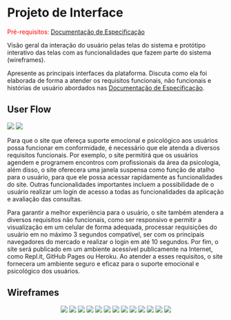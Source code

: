 
# Projeto de Interface

<span style="color:red">Pré-requisitos: <a href="2-Especificação do Projeto.md"> Documentação de Especificação</a></span>

Visão geral da interação do usuário pelas telas do sistema e protótipo interativo das telas com as funcionalidades que fazem parte do sistema (wireframes).

 Apresente as principais interfaces da plataforma. Discuta como ela foi elaborada de forma a atender os requisitos funcionais, não funcionais e histórias de usuário abordados nas <a href="2-Especificação do Projeto.md"> Documentação de Especificação</a>.

## User Flow


<div>
 <img src="https://user-images.githubusercontent.com/123635086/233860883-78f67de8-a529-4c3d-8e6e-b852f12bb4f9.jpg">
 <img src="https://user-images.githubusercontent.com/127910122/233854931-19596c4e-4314-4a2c-af1a-aaaee1e55bfc.png">
 </div>

Para que o site que ofereça suporte emocional e psicológico aos usuários possa funcionar em conformidade, é necessário que ele atenda a diversos requisitos funcionais. Por exemplo, o site permitirá que os usuários agendem e programem encontros com profissionais da área da psicologia, além disso, o site oferecera uma janela suspensa como função de atalho para o usuário, para que ele possa acessar rapidamente as funcionalidades do site. Outras funcionalidades importantes incluem a possibilidade de o usuário realizar um login de acesso a todas as funcionalidades da aplicação e avaliação das consultas. 

Para garantir a melhor experiência para o usuário, o site também atendera a diversos requisitos não funcionais, como ser responsivo e permitir a visualização em um celular de forma adequada, processar requisições do usuário em no máximo 3 segundos compatível, ser com os principais navegadores do mercado e realizar o login em até 10 segundos. Por fim, o site será publicado em um ambiente acessível publicamente na Internet, como Repl.it, GitHub Pages ou Heroku. Ao atender a esses requisitos, o site fornecera um ambiente seguro e eficaz para o suporte emocional e psicológico dos usuários.  

## Wireframes


 <div Align="center">
 <img src="https://user-images.githubusercontent.com/123635086/233869790-22be3692-fbdd-421e-83e8-7ef3a71b6633.jpg">
 <img src="https://user-images.githubusercontent.com/123635086/233869787-04a5bfa7-dd71-4eae-a0c0-23d2b51fa0ac.jpg">
 <img src="https://user-images.githubusercontent.com/123635086/233869792-72596ef1-42a4-45c3-b54c-35795ea87075.jpg">
 <img src="https://user-images.githubusercontent.com/123635086/233869789-c87098e6-0f20-4677-a3a2-2fafd9d2b0c7.jpg">
 <img src="https://user-images.githubusercontent.com/123635086/233869781-d6c0709d-8962-4696-88b1-037ff71acaa9.jpg">
 <img src="https://user-images.githubusercontent.com/123635086/233869785-da855fe4-9149-4770-968c-efaa180604d8.jpg">
 <img src="https://user-images.githubusercontent.com/123635086/233869791-893f6de5-eee7-4ee2-8b77-be1bc4c06f10.jpg">
 <img src="https://user-images.githubusercontent.com/123635086/233869778-b2192e49-8bdb-424d-960c-658a46333e92.jpg">
 <img src="https://user-images.githubusercontent.com/123635086/233869783-e77a0507-b402-48e3-8d29-0b88361cab09.jpg">
 <img src="https://user-images.githubusercontent.com/123635086/233869774-173cc95d-71c4-47ee-bd84-1c2f0df28233.jpg">
 <img src="https://user-images.githubusercontent.com/123635086/233869786-c28f289f-cb57-4e67-aec1-c3ea32bda92d.jpg">
 <img src="https://user-images.githubusercontent.com/123635086/233869780-db2a0aad-00ae-4d30-8648-48d6906811d5.jpg">
 <img src="https://user-images.githubusercontent.com/123635086/233869784-63a3e064-d290-43aa-a0fb-eb0d919b0e8c.jpg">
 </div>

